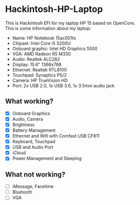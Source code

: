 # Hackintosh-HP-Laptop
This is Hackintosh EFI for my laptop HP 15 based on OpenCore.\
This is some information about my laptop:
* Name: HP Notebook 15ac001tx
* Chipset: Intel Core i5 5200U
* Onboard graphic: Intel HD Graphics 5500
* VGA: AMD Radeon R5 M330
* Audio: Realtek ALC282
* Display: 15.6" 1366x768
* Ethernet: Realtek RTL8100
* Touchpad: Synaptics PS/2
* Camera: HP TrueVision HD
* Port: 2x USB 2.0, 1x USB 3.0, 1x 3.5mm audio jack
## What working?
- [x] Onboard Graphics
- [x] Audio, Camera
- [x] Brightness
- [x] Battery Management
- [x] Ethernet and Wifi with Comfast USB CF811
- [x] Keyboard, Touchpad
- [x] USB and Audio Port
- [x] iCloud
- [x] Power Management and Sleeping
## What not working?
- [ ] iMessage, Facetime
- [ ] Bluetooth
- [ ] VGA
